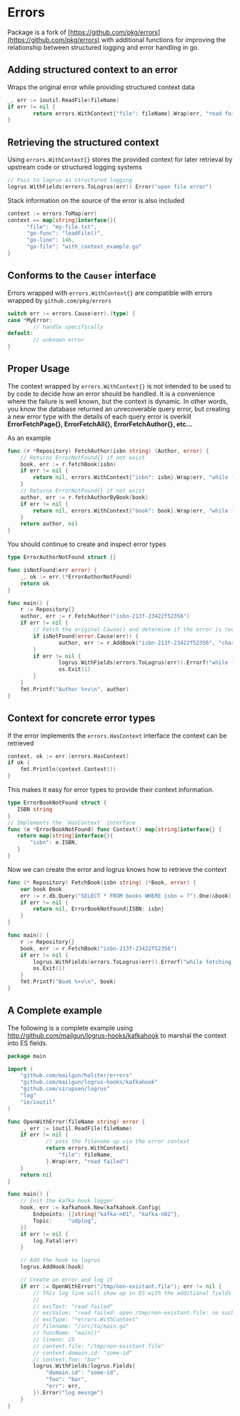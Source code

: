 # Errors
Package is a fork of [https://github.com/pkg/errors](https://github.com/pkg/errors) with additional
 functions for improving the relationship between structured logging and error handling in go.
 
## Adding structured context to an error
Wraps the original error while providing structured context data
```go
_, err := ioutil.ReadFile(fileName)
if err != nil {
        return errors.WithContext{"file": fileName}.Wrap(err, "read failed")
}
```

## Retrieving the structured context
Using `errors.WithContext{}` stores the provided context for later retrieval by upstream code or structured logging
systems
```go
// Pass to logrus as structured logging
logrus.WithFields(errors.ToLogrus(err)).Error("open file error")
```
Stack information on the source of the error is also included
```go
context := errors.ToMap(err)
context == map[string]interface{}{
      "file": "my-file.txt",
      "go-func": "loadFile()",
      "go-line": 146,
      "go-file": "with_context_example.go"
}
```

## Conforms to the `Causer` interface
Errors wrapped with `errors.WithContext{}` are compatible with errors wrapped by `github.com/pkg/errors`
```go
switch err := errors.Cause(err).(type) {
case *MyError:
        // handle specifically
default:
        // unknown error
}
```

## Proper Usage
The context wrapped by `errors.WithContext{}` is not intended to be used to by code to decide how an error should be 
handled. It is a convenience where the failure is well known, but the context is dynamic. In other words, you know the
database returned an unrecoverable query error, but creating a new error type with the details of each query
error is overkill **ErrorFetchPage{}, ErrorFetchAll{}, ErrorFetchAuthor{}, etc...**

As an example
```go
func (r *Repository) FetchAuthor(isbn string) (Author, error) {
    // Returns ErrorNotFound{} if not exist
    book, err := r.fetchBook(isbn)
    if err != nil {
        return nil, errors.WithContext{"isbn": isbn}.Wrap(err, "while fetching book")
    }
    // Returns ErrorNotFound{} if not exist
    author, err := r.fetchAuthorByBook(book)
    if err != nil {
        return nil, errors.WithContext{"book": book}.Wrap(err, "while fetching author")
    }
    return author, nil
}
```

You should continue to create and inspect error types
```go
type ErrorAuthorNotFound struct {}

func isNotFound(err error) {
    _, ok := err.(*ErrorAuthorNotFound)
    return ok
}

func main() {
    r := Repository{}
    author, err := r.FetchAuthor("isbn-213f-23422f52356")
    if err != nil {
        // Fetch the original Cause() and determine if the error is recoverable
        if isNotFound(error.Cause(err)) {
                author, err := r.AddBook("isbn-213f-23422f52356", "charles", "darwin")
        }
        if err != nil {
                logrus.WithFields(errors.ToLogrus(err)).Errorf("while fetching author - %s", err)
                os.Exit(1)
        }
    }
    fmt.Printf("Author %+v\n", author)
}
```

## Context for concrete error types
If the error implements the `errors.HasContext` interface the context can be retrieved
```go
context, ok := err.(errors.HasContext)
if ok {
    fmt.Println(context.Context())
}
```

This makes it easy for error types to provide their context information.
 ```go
type ErrorBookNotFound struct {
    ISBN string
}
// Implements the `HasContext` interface
func (e *ErrorBookNotFound) func Context() map[string]interface{} {
    return map[string]interface{}{
        "isbn": e.ISBN,
    }
 }
```
Now we can create the error and logrus knows how to retrieve the context
 
```go
func (* Repository) FetchBook(isbn string) (*Book, error) {
    var book Book
    err := r.db.Query("SELECT * FROM books WHERE isbn = ?").One(&book)
    if err != nil {
        return nil, ErrorBookNotFound{ISBN: isbn}
    }
}

func main() {
    r := Repository{}
    book, err := r.FetchBook("isbn-213f-23422f52356")
    if err != nil {
        logrus.WithFields(errors.ToLogrus(err)).Errorf("while fetching book - %s", err)
        os.Exit(1)
    }
    fmt.Printf("Book %+v\n", book)
}
```


## A Complete example
The following is a complete example using
http://github.com/mailgun/logrus-hooks/kafkahook to marshal the context into ES
fields.

```go
package main

import (
    "github.com/mailgun/holster/errors"
    "github.com/mailgun/logrus-hooks/kafkahook"
    "github.com/sirupsen/logrus"
    "log"
    "io/ioutil"
)

func OpenWithError(fileName string) error {
    _, err := ioutil.ReadFile(fileName)
    if err != nil {
            // pass the filename up via the error context
            return errors.WithContext{
                "file": fileName,
            }.Wrap(err, "read failed")
    }
    return nil
}

func main() {
    // Init the kafka hook logger
    hook, err := kafkahook.New(kafkahook.Config{
        Endpoints: []string{"kafka-n01", "kafka-n02"},
        Topic:     "udplog",
    })
    if err != nil {
        log.Fatal(err)
    }

    // Add the hook to logrus
    logrus.AddHook(hook)

    // Create an error and log it
    if err := OpenWithError("/tmp/non-existant.file"); err != nil {
        // This log line will show up in ES with the additional fields
        //
        // excText: "read failed"
        // excValue: "read failed: open /tmp/non-existant.file: no such file or directory"
        // excType: "*errors.WithContext"
        // filename: "/src/to/main.go"
        // funcName: "main()"
        // lineno: 25
        // context.file: "/tmp/non-existant.file"
        // context.domain.id: "some-id"
        // context.foo: "bar"
        logrus.WithFields(logrus.Fields{
            "domain.id": "some-id",
            "foo": "bar",
            "err": err,
        }).Error("log messge")
    }
}
```
